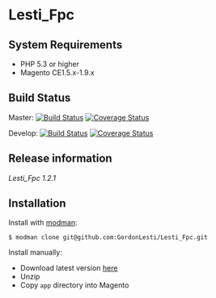 Lesti_Fpc
=========

## System Requirements

* PHP 5.3 or higher
* Magento CE1.5.x-1.9.x

## Build Status

Master:
[![Build Status](https://travis-ci.org/GordonLesti/Lesti_Fpc.svg?branch=master)](https://travis-ci.org/GordonLesti/Lesti_Fpc)
[![Coverage Status](https://coveralls.io/repos/GordonLesti/Lesti_Fpc/badge.png?branch=master)](https://coveralls.io/r/GordonLesti/Lesti_Fpc?branch=master)

Develop:
[![Build Status](https://travis-ci.org/GordonLesti/Lesti_Fpc.svg?branch=develop)](https://travis-ci.org/GordonLesti/Lesti_Fpc)
[![Coverage Status](https://coveralls.io/repos/GordonLesti/Lesti_Fpc/badge.png?branch=develop)](https://coveralls.io/r/GordonLesti/Lesti_Fpc?branch=develop)

## Release information

*Lesti_Fpc 1.2.1*

## Installation

Install with [modman](https://github.com/colinmollenhour/modman):

    $ modman clone git@github.com:GordonLesti/Lesti_Fpc.git

Install manually:

* Download latest version [here](https://github.com/GordonLesti/Lesti_Fpc/archive/master.zip)
* Unzip
* Copy `app` directory into Magento

